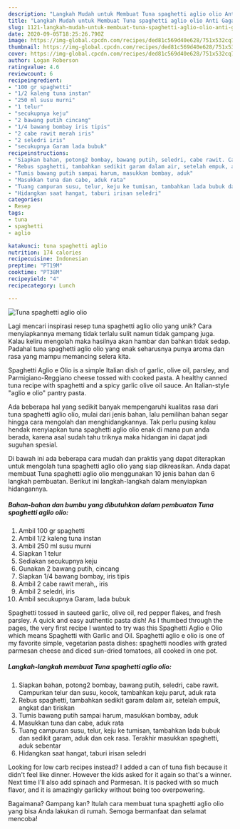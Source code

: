 ```yaml
---
description: "Langkah Mudah untuk Membuat Tuna spaghetti aglio olio Anti Gagal"
title: "Langkah Mudah untuk Membuat Tuna spaghetti aglio olio Anti Gagal"
slug: 1121-langkah-mudah-untuk-membuat-tuna-spaghetti-aglio-olio-anti-gagal
date: 2020-09-05T18:25:26.790Z
image: https://img-global.cpcdn.com/recipes/ded81c569d40e628/751x532cq70/tuna-spaghetti-aglio-olio-foto-resep-utama.jpg
thumbnail: https://img-global.cpcdn.com/recipes/ded81c569d40e628/751x532cq70/tuna-spaghetti-aglio-olio-foto-resep-utama.jpg
cover: https://img-global.cpcdn.com/recipes/ded81c569d40e628/751x532cq70/tuna-spaghetti-aglio-olio-foto-resep-utama.jpg
author: Logan Roberson
ratingvalue: 4.6
reviewcount: 6
recipeingredient:
- "100 gr spaghetti"
- "1/2 kaleng tuna instan"
- "250 ml susu murni"
- "1 telur"
- "secukupnya keju"
- "2 bawang putih cincang"
- "1/4 bawang bombay iris tipis"
- "2 cabe rawit merah iris"
- "2 seledri iris"
- "secukupnya Garam lada bubuk"
recipeinstructions:
- "Siapkan bahan, potong2 bombay, bawang putih, seledri, cabe rawit. Campurkan telur dan susu, kocok, tambahkan keju parut, aduk rata"
- "Rebus spaghetti, tambahkan sedikit garam dalam air, setelah empuk, angkat dan tiriskan"
- "Tumis bawang putih sampai harum, masukkan bombay, aduk"
- "Masukkan tuna dan cabe, aduk rata"
- "Tuang campuran susu, telur, keju ke tumisan, tambahkan lada bubuk dan sedikit garam, aduk dan cek rasa. Terakhir masukkan spaghetti, aduk sebentar"
- "Hidangkan saat hangat, taburi irisan seledri"
categories:
- Resep
tags:
- tuna
- spaghetti
- aglio

katakunci: tuna spaghetti aglio 
nutrition: 174 calories
recipecuisine: Indonesian
preptime: "PT19M"
cooktime: "PT38M"
recipeyield: "4"
recipecategory: Lunch

---
```



![Tuna spaghetti aglio olio](https://img-global.cpcdn.com/recipes/ded81c569d40e628/751x532cq70/tuna-spaghetti-aglio-olio-foto-resep-utama.jpg)

Lagi mencari inspirasi resep tuna spaghetti aglio olio yang unik? Cara menyiapkannya memang tidak terlalu sulit namun tidak gampang juga. Kalau keliru mengolah maka hasilnya akan hambar dan bahkan tidak sedap. Padahal tuna spaghetti aglio olio yang enak seharusnya punya aroma dan rasa yang mampu memancing selera kita.

Spaghetti Aglio e Olio is a simple Italian dish of garlic, olive oil, parsley, and Parmigiano-Reggiano cheese tossed with cooked pasta. A healthy canned tuna recipe with spaghetti and a spicy garlic olive oil sauce. An Italian-style &#34;aglio e olio&#34; pantry pasta.

Ada beberapa hal yang sedikit banyak mempengaruhi kualitas rasa dari tuna spaghetti aglio olio, mulai dari jenis bahan, lalu pemilihan bahan segar hingga cara mengolah dan menghidangkannya. Tak perlu pusing kalau hendak menyiapkan tuna spaghetti aglio olio enak di mana pun anda berada, karena asal sudah tahu triknya maka hidangan ini dapat jadi suguhan spesial.


Di bawah ini ada beberapa cara mudah dan praktis yang dapat diterapkan untuk mengolah tuna spaghetti aglio olio yang siap dikreasikan. Anda dapat membuat Tuna spaghetti aglio olio menggunakan 10 jenis bahan dan 6 langkah pembuatan. Berikut ini langkah-langkah dalam menyiapkan hidangannya.

<!--inarticleads1-->

##### Bahan-bahan dan bumbu yang dibutuhkan dalam pembuatan Tuna spaghetti aglio olio:

1. Ambil 100 gr spaghetti
1. Ambil 1/2 kaleng tuna instan
1. Ambil 250 ml susu murni
1. Siapkan 1 telur
1. Sediakan secukupnya keju
1. Gunakan 2 bawang putih, cincang
1. Siapkan 1/4 bawang bombay, iris tipis
1. Ambil 2 cabe rawit merah,, iris
1. Ambil 2 seledri, iris
1. Ambil secukupnya Garam, lada bubuk


Spaghetti tossed in sauteed garlic, olive oil, red pepper flakes, and fresh parsley. A quick and easy authentic pasta dish! As I thumbed through the pages, the very first recipe I wanted to try was this Spaghetti Aglio e Olio which means Spaghetti with Garlic and Oil. Spaghetti aglio e olio is one of my favorite simple, vegetarian pasta dishes: spaghetti noodles with grated parmesan cheese and diced sun-dried tomatoes, all cooked in one pot. 

<!--inarticleads2-->

##### Langkah-langkah membuat Tuna spaghetti aglio olio:

1. Siapkan bahan, potong2 bombay, bawang putih, seledri, cabe rawit. Campurkan telur dan susu, kocok, tambahkan keju parut, aduk rata
1. Rebus spaghetti, tambahkan sedikit garam dalam air, setelah empuk, angkat dan tiriskan
1. Tumis bawang putih sampai harum, masukkan bombay, aduk
1. Masukkan tuna dan cabe, aduk rata
1. Tuang campuran susu, telur, keju ke tumisan, tambahkan lada bubuk dan sedikit garam, aduk dan cek rasa. Terakhir masukkan spaghetti, aduk sebentar
1. Hidangkan saat hangat, taburi irisan seledri


Looking for low carb recipes instead? I added a can of tuna fish because it didn&#39;t feel like dinner. However the kids asked for it again so that&#39;s a winner. Next time I&#39;ll also add spinach and Parmesan. It is packed with so much flavor, and it is amazingly garlicky without being too overpowering. 

Bagaimana? Gampang kan? Itulah cara membuat tuna spaghetti aglio olio yang bisa Anda lakukan di rumah. Semoga bermanfaat dan selamat mencoba!

